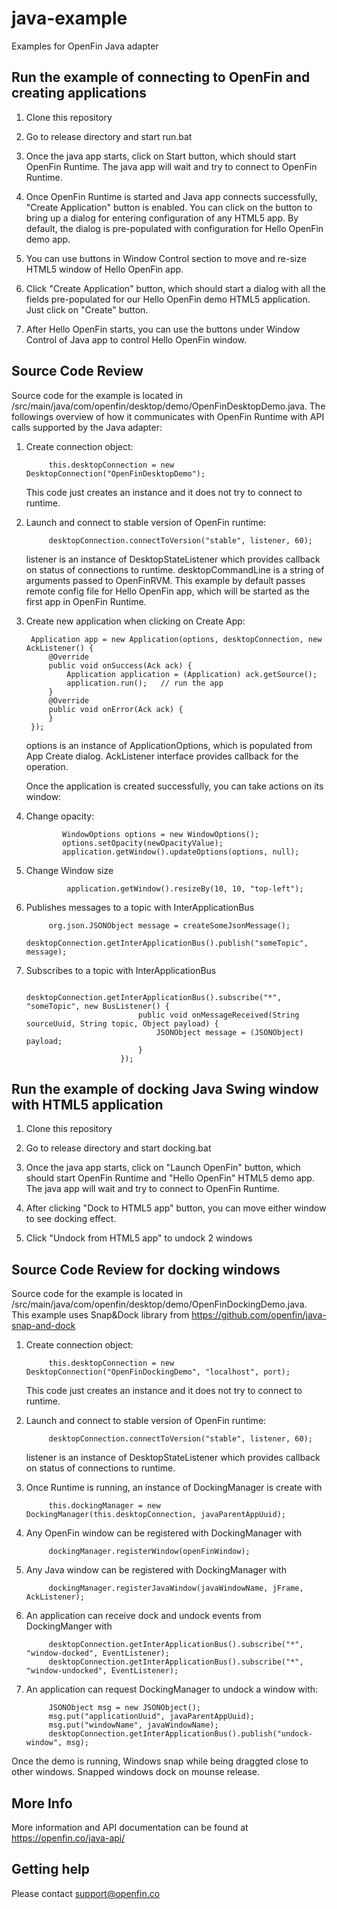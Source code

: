 # java-example
Examples for OpenFin Java adapter

## Run the example of connecting to OpenFin and creating applications

1. Clone this repository

2. Go to release directory and start run.bat

3. Once the java app starts, click on Start button, which should start OpenFin Runtime.  The java app will wait and try to connect to OpenFin Runtime.

4. Once OpenFin Runtime is started and Java app connects successfully,  "Create Application" button is enabled.  You can click on the button to bring up a dialog for entering configuration of any HTML5 app.  By default, the dialog is pre-populated with configuration for Hello OpenFin demo app.

5. You can use buttons in Window Control section to move and re-size HTML5 window of Hello OpenFin app.

6. Click "Create Application" button, which should start a dialog with all the fields pre-populated for our Hello OpenFin demo HTML5 application.  Just click on "Create" button.

7. After Hello OpenFin starts, you can use the buttons under Window Control of Java app to control Hello OpenFin window.

## Source Code Review

Source code for the example is located in /src/main/java/com/openfin/desktop/demo/OpenFinDesktopDemo.java.  The followings overview of how it communicates with OpenFin Runtime with API calls supported by the Java adapter:

1. Create connection object:

            this.desktopConnection = new DesktopConnection("OpenFinDesktopDemo");

    This code just creates an instance and it does not try to connect to runtime.

2. Launch and connect to stable version of OpenFin runtime:

            desktopConnection.connectToVersion("stable", listener, 60);

   listener is an instance of DesktopStateListener which provides callback on status of connections to runtime.  desktopCommandLine is a string of arguments passed to OpenFinRVM.
   This example by default passes remote config file for Hello OpenFin app, which will be started as the first app in OpenFin Runtime.

3. Create new application when clicking on Create App:

        Application app = new Application(options, desktopConnection, new AckListener() {
            @Override
            public void onSuccess(Ack ack) {
                Application application = (Application) ack.getSource();
                application.run();   // run the app
            }
            @Override
            public void onError(Ack ack) {
            }
        });

   options is an instance of ApplicationOptions, which is populated from App Create dialog.  AckListener interface provides callback for the operation.

   Once the application is created successfully, you can take actions on its window:

4.  Change opacity:

                WindowOptions options = new WindowOptions();
                options.setOpacity(newOpacityValue);
                application.getWindow().updateOptions(options, null);

5. Change Window size

                application.getWindow().resizeBy(10, 10, "top-left");


6. Publishes messages to a topic with InterApplicationBus

            org.json.JSONObject message = createSomeJsonMessage();
            desktopConnection.getInterApplicationBus().publish("someTopic", message);

7. Subscribes to a topic with InterApplicationBus

                            desktopConnection.getInterApplicationBus().subscribe("*", "someTopic", new BusListener() {
                                public void onMessageReceived(String sourceUuid, String topic, Object payload) {
                                    JSONObject message = (JSONObject) payload;
                                }
                            });

## Run the example of docking Java Swing window with HTML5 application

1. Clone this repository

2. Go to release directory and start docking.bat

3. Once the java app starts, click on "Launch OpenFin" button, which should start OpenFin Runtime and "Hello OpenFin" HTML5 demo app.  The java app will wait and try to connect to OpenFin Runtime.

4. After clicking "Dock to HTML5 app" button, you can move either window to see docking effect.

5. Click "Undock from HTML5 app" to undock 2 windows

## Source Code Review for docking windows

Source code for the example is located in /src/main/java/com/openfin/desktop/demo/OpenFinDockingDemo.java.  This example uses Snap&Dock library from https://github.com/openfin/java-snap-and-dock

1. Create connection object:

            this.desktopConnection = new DesktopConnection("OpenFinDockingDemo", "localhost", port);

    This code just creates an instance and it does not try to connect to runtime.

2. Launch and connect to stable version of OpenFin runtime:

            desktopConnection.connectToVersion("stable", listener, 60);

   listener is an instance of DesktopStateListener which provides callback on status of connections to runtime.

3. Once Runtime is running, an instance of DockingManager is create with

            this.dockingManager = new DockingManager(this.desktopConnection, javaParentAppUuid);

4. Any OpenFin window can be registered with DockingManager with

            dockingManager.registerWindow(openFinWindow);

5. Any Java window can be registered with DockingManager with

            dockingManager.registerJavaWindow(javaWindowName, jFrame, AckListener);
            
6. An application can receive dock and undock events from DockingManger with

            desktopConnection.getInterApplicationBus().subscribe("*", "window-docked", EventListener);
            desktopConnection.getInterApplicationBus().subscribe("*", "window-undocked", EventListener);

7. An application can request DockingManager to undock a window with:

            JSONObject msg = new JSONObject();
            msg.put("applicationUuid", javaParentAppUuid);
            msg.put("windowName", javaWindowName);
            desktopConnection.getInterApplicationBus().publish("undock-window", msg);


Once the demo is running, Windows snap while being draggted close to other windows.  Snapped windows dock on mounse release. 

## More Info

More information and API documentation can be found at https://openfin.co/java-api/

## Getting help

Please contact support@openfin.co
